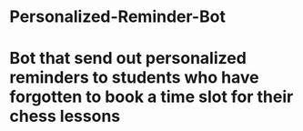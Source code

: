 # Personalized-Reminder-Bot
# Bot that send out personalized reminders to students who have forgotten to book a time slot for their chess lessons
